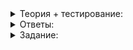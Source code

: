 <details>
<summary>Теория +  тестирование:</summary>

# Ускоряем, отказываясь от сортировки

В прошлом уроке мы проанализировали книгу английского писателя 14-го века и увидели, что он, как и современные авторы, чаще всего использовал местоимения, артикли и предлоги. Наша программа анализа имеет довольно неплохую алгоритмическую сложность — O(N\log N). Казалось, мы достигли теоретического пика производительности, улучшить сложность нельзя.

В этом уроке вы увидите, как значительно ускорить эту программу, изменив всего одну строчку. Как и при любой оптимизации, вначале нужно понять, какой из этапов программы занимает большее время. Для этого используем разработанный ранее макрос  `LOG_DURATION`:

```cpp
// файл wordstat.cpp

#include "log_duration.h"

#include <algorithm>
#include <iostream>
#include <iterator>
#include <map>
#include <string>
#include <tuple>
#include <vector>

using namespace std;

vector<pair<string, int>> GetSortedWordCounts(vector<string> words) {
    map<string, int> counts_map;

    {
        LOG_DURATION("Filling"s);

        for (auto& word : words) {
            ++counts_map[move(word)];
        }
    }

    {
        LOG_DURATION("Moving & sorting"s);

        vector<pair<string, int>> counts_vector(move_iterator(counts_map.begin()), move_iterator(counts_map.end()));
        sort(counts_vector.begin(), counts_vector.end(), [](const auto& l, const auto& r) {
            return l.second > r.second;
        });

        return counts_vector;
    }
}

int main() {
    vector<string> words;
    string word;

    while (cin >> word) {
        words.push_back(word);
    }

    auto counts_vector = GetSortedWordCounts(move(words));

    cout << "Слово - Количество упоминаний в тексте"s << endl;
    // выводим первые 10 слов
    for (auto [iter, i] = tuple(counts_vector.begin(), 0); i < 10 && iter != counts_vector.end(); ++i, ++iter) {
        cout << iter->first << " - "s << iter->second << endl;
    }
}

```

Подадим на вход книгу Чосера и посмотрим на результат:

```
Filling: 59 ms
Moving & sorting: 3 ms
Слово - Количество упоминаний в тексте
and - 8877
that - 5832
the - 5623
of - 5351
to - 4002
he - 3718
in - 3544
his - 3103
for - 3027
a - 3025

```

Первый этап работает медленнее в десятки раз несмотря на то, что имеет такую же асимптотическую сложность, как и второй.

----------

Как вы думаете, почему первый этап медленнее?

-   Его асимптотическая сложность на самом деле хуже, чем у второго.
    
-   Это хороший случай для второго этапа и плохой для первого.
    
-   Сложность первого этапа имеет значительно больший множитель при N\log N
    
-   Эти теоретические оценки — сплошной обман, никогда нельзя доверять им.
    

Множитель в первом этапе значительно больше, чем во втором. Этим объясняется медленная работа заполнения, несмотря на одинаковую теоретическую оценку асимптотической сложности. Такой эффект происходит за счёт сложного внутреннего устройства контейнера  `map`, которое будем разбирать ближе к концу этой темы. Благодаря тому, что асимптотическая сложность одинаковая, пропорция времени не будет меняться при увеличении количества входных данных.

----------

Чтобы улучшить производительность, нужно от чего-нибудь отказаться. Какое лишнее действие совершает функция  `GetSortedWordCounts`?

-   Сортирует слова по алфавиту на этапе заполнения.
    
-   Копирует строки. Можно использовать  `string_view`, чтобы их избежать.
    
-   Копирует  `counts_vector`  при возврате из функции.
    

Будем оптимизировать наиболее медленный первый этап. Как обещано, перепишем всего одну строку, вернее одну лексему: заменим  `map`  на  `unordered_map`. Придётся, правда, включить дополнительный заголовочный файл с таким же названием  `<unordered_map>`.

Программа с новым контейнером выдаст следующий результат:

```cpp
Filling: 15 ms
Moving & sorting: 2 ms
Слово - Количество упоминаний в тексте
and - 8877
that - 5832
the - 5623
of - 5351
to - 4002
he - 3718
in - 3544
his - 3103
for - 3027
a - 3025

```

Как видно, результат не изменился, а производительность значительно возросла!

Название контейнера  `unordered_map`  говорит о его особенности: отсутствии порядка. Снова распечатаем промежуточный результат — сразу после заполнения контейнера словами, но до сортировки. Для этого добавим дополнительный вывод в функцию  `GetSortedWordCounts`:

```cpp
vector<pair<string, int>> GetSortedWordCounts(vector<string> words) {
    unordered_map<string, int> counts_map;

    {
        LOG_DURATION("Filling"s);

        for (auto& word : words) {
            ++counts_map[move(word)];
        }
    }

    cout << "Содержимое counts_map:"s << endl;
    for (auto [iter, i] = tuple(counts_map.begin(), 0); i < 10 && iter != counts_map.end(); ++i, ++iter) {
        cout << iter->first << " - "s << iter->second << endl;
    }

    {
        LOG_DURATION("Moving & sorting"s);

        vector<pair<string, int>> counts_vector(move_iterator(counts_map.begin()), move_iterator(counts_map.end()));
        sort(counts_vector.begin(), counts_vector.end(), [](const auto& l, const auto& r) {
            return l.second > r.second;
        });

        return counts_vector;
    }
}

```

Теперь вывод выглядит так:

```
Filling: 16 ms
Содержимое counts_map:
y-pilt - 1
sitthen - 1
ropes - 1
sisours - 2
assise - 2
enquered - 1
iustices - 2
ferd - 1
cheeke-boon - 1
iustise - 3
Moving & sorting: 3 ms
...

```

Видно, что в первой части вывода слова идут вразнобой — это особенность  `unordered_map`. Но нас она нисколько не тревожит — порядок всё равно будет изменён впоследствии, так что для нашей задачи  `unordered_map`  работает идеально.

В этой теме вас ждет подробный рассказ о том, как устроены  `map`  и  `unordered_map`. Разберёмся, почему второй, в отличие от первого, не сортирует элементы, в каком случае нужно использовать  `map`, а когда подойдёт  `unordered_map`. В конце этого урока вы попробуете разработать свой контейнер, который будет настолько же производительным, как  `unordered_map`, а может, и лучше.

Считать слова хорошо, а считать деньги ещё приятнее. Поэтому напишем программу для кошелька. Она будет выполнять похожую задачу — считать количество купюр каждого номинала, но сделает это проще — не понадобится ни  `map`, ни  `unordered_map`. Эффективность алгоритма будет на высоте. Существуют купюры номиналом от 1 до 5000, поэтому хранить количества можно в векторе:

```cpp
#include <cassert>
#include <iostream>
#include <vector>

using namespace std;

class MoneyBox {
public:
    void PushCoin(int value) {
        assert(value >= 0 && value <= 5000);
        ++counts_[value];
    }

    void PrintCoins(ostream& out) const {
        for (int i = 0; i < counts_.size(); ++i) {
            if (counts_[i] > 0) {
                out << i << ": "s << counts_[i] << endl;
            }
        }
    }

private:
    // создаём вектор размера 5001 для того, чтобы последний
    // индекс соответствовал максимальному номиналу 5000
    vector<int> counts_ = vector<int>(5001);
};

ostream& operator<<(ostream& out, const MoneyBox& cash) {
    cash.PrintCoins(out);
    return out;
}

int main() {
    MoneyBox cash;

    int value;
    while (cin >> value) {
        cash.PushCoin(value);
    }

    cout << cash << endl;
}

```

Проверим программу на таком файле:

```
50 200 2000 500 50 500 2000 2000 100 10 50 50 50 200 50 200 
200 2000 200 500 5000 500 2000 50 500 2000 1000 500 2000 5000 
5000 2000 200 100 1000 10 200 200 200 2000 5000 200 100 1000 
50 10 1000 5000 1000 500 200 500 2000 1000 1000 200 200 1000 
50 100 500 200 2000 100 10 100 10 2000 10 10 2000 1000 100 
50 100 2000 2000 1000 50 500 1000 5000 500 100 500 10 2000 
10 200 500 10 5000 100 200 50 100 2000 100 50 1000

```

Результат

```
10: 10
50: 13
100: 12
200: 16
500: 13
1000: 12
2000: 17
5000: 7

```

----------

Как вы думаете, в чём главный недостаток такого кошелька?

-   Он работает неправильно.
    
-   Он работает недостаточно быстро.
    
-   Он потребляет слишком много памяти.
    
-   Программа слишком простая.
    

Нам повезло работать с номиналами до 5000. А если бы расчёт происходил в югославских динарах, памяти, возможно, не хватило бы!

</details>

<details>
<summary>Ответы:</summary>

# Ответы на задания

Как вы думаете, почему первый этап медленнее?

-   **(-)**  Его асимптотическая сложность на самом деле хуже, чем у второго.

> В прошлом уроке вы посчитали, что она одинаковая — N\log N.

-   **(-)**  Это хороший случай для второго этапа и плохой для первого.

> В таком алгоритме время будет слабо варьироваться от случая к случаю.

-   **(+)**  Сложность первого этапа имеет значительно больший множитель при N\log N
    
-   **(-)**  Эти теоретические оценки — сплошной обман, никогда нельзя доверять им.
    

> Просто теорию нужно использовать с умом.

----------

Чтобы улучшить производительность, нужно от чего-нибудь отказаться. Какое лишнее действие совершает функция  `GetSortedWordCounts`?

-   **(+)**  Сортирует слова по алфавиту на этапе заполнения.
    
-   **(-)**  Копирует строки. Можно использовать  `string_view`, чтобы их избежать.
    

> В  `GetSortedWordCounts`  мы только перемещаем строки. Перемещение  `string`  примерно такое же быстрое, как создание  `string_view`.

-   **(-)**  Копирует  `counts_vector`  при возврате из функции.

> При возврате объект не копируется. Кроме того,  `return`  находится во второй, более быстрой секции. А оптимизацию нужно начинать с самого медленного.

----------

Как вы думаете, в чём главный недостаток такого кошелька?

-   **(-)**  Он работает неправильно.

> Да нет, программа правильная.

-   **(-)**  Он работает недостаточно быстро.

> Очень быстро, поверьте.

-   **(+)**  Он потребляет слишком много памяти.
    
-   **(-)**  Программа слишком простая.
    

> Это не недостаток, а преимущество.

</details>

<details>
<summary>Задание:</summary>

## Задание

Теперь вам предстоит работать с купюрами, которые могут даже не влезть в  `int`. Улучшите класс  `MoneyBox`, сократив потребление памяти.

В этом задании вы реализуете очень быстрый контейнер. Считайте, что разных номиналов купюр немного, не более 20. В этом случае контейнер должен выполнять операции добавления и получения с замечательной сложностью — O(1). Программа будет понятной: не понадобятся ни  `map`, ни  `unordered_map`, то есть контейнеры, устройство которых мы пока что не проходили.

В заготовке есть класс  `MoneyBox`. Он хранит в векторе  `nominals_`  все доступные номиналы купюр. Реализуйте его методы:

-   `void PushCoin(int64_t value)`  — для добавления купюры или монеты в копилку,
-   `void PrintCoins(ostream& out) const`  — для печати всех доступных средств в поток. Формат вывода будет в примере ниже.

Метод  `PushCoin`  должен менять вектор  `counts_`  так, чтобы  `counts_[i]`  было количеством добавленных купюр с номиналом  `nominals_[i]`.

### Требования

В конструктор будет передан вектор возможных номиналов купюр в порядке возрастания. Гарантируется, что все они различны.

Реализуйте функцию добавления купюры в кошелёк, а также функцию печати номиналов.

Выведите в поток вывода количество купюр каждого номинала в том же порядке, в каком номиналы были переданы в конструктор  `MoneyBox`. Количество купюр, равное нулю, выводить не нужно.

Вектор  `counts_`  обязан хранить количество купюр каждого номинала в том же порядке, в котором эти номиналы перечислены в  `nominals_`.

### Ограничения

-   Не добавляйте в класс заготовки новые поля.
-   Не меняйте уже реализованные функции.
-   Считайте, что количество разных номиналов невелико — не более 20.

### Пример

```cpp
int main() {
    MoneyBox cash({1, 500, 10000});
    cash.PushCoin(500);
    cash.PushCoin(500);
    cash.PushCoin(10000);
    assert((cash.GetCounts() == vector<int>{0,2,1}));
    cout << cash << endl;
}

```

Вывод:

```
500: 2
10000: 1

```

### Как будет тестироваться ваш код

Проверим, что класс выполняет свою задачу и соответствует ограничениям.

### Подсказка

Напишите вспомогательный метод, который по номиналу купюры определит её индекс в векторе  `counts_`. Воспользуйтесь индексом, чтобы увеличить счётчик купюр этого номинала.

</details>
